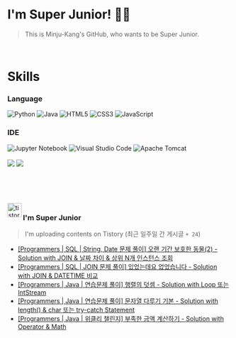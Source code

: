 
# I'm Super Junior! 🐱‍🏍
  > This is Minju-Kang's GitHub, who wants to be Super Junior.

<br>

<h1>Skills</h1>
<h3>Language</h3>
<div sytle="display:inline;">
<img alt="Python" src="https://img.shields.io/badge/Python-3776AB?style=flat-square&logo=Python&logoColor=white"/>
<img alt="Java" src="https://img.shields.io/badge/JAVA-007396?style=flat-square&logo=Java&logoColor=white"/>
<img alt="HTML5" src="https://img.shields.io/badge/HTML5-E34F26?style=flat-square&logo=HTML5&logoColor=white"/>
<img alt="CSS3" src="https://img.shields.io/badge/CSS3-1572B6?style=flat-square&logo=CSS3&logoColor=white"/>
<img alt="JavaScript" src="https://img.shields.io/badge/JavaScript-F7DF1E?style=flat-square&logo=JavaScript&logoColor=black"/>
</div>
<h3>IDE</h3>
<div sytle="display:inline;">
<img alt="Jupyter Notebook" src="https://img.shields.io/badge/Jupyter-F37626?style=flat-square&logo=Jupyter&logoColor=white"/>
<img alt="Visual Studio Code" src="https://img.shields.io/badge/Visual Studio Code-007ACC?style=flat-square&logo=Visual Studio Code&logoColor=white"/>
<img alt="Apache Tomcat" src="https://img.shields.io/badge/Apache Tomcat-F8DC75?style=flat-square&logo=Apache Tomcat&logoColor=black"/>
</div>
<br>

<img src="https://github-readme-stats.vercel.app/api/top-langs/?username=minjukang727" >
<img src="https://github-readme-stats.vercel.app/api?username=MinjuKang727&show_icons=true&theme=radical">

<br><br>


<br>

<img src="https://github.com/MinjuKang727/MinjuKang727/assets/108849480/0ac49170-7c8c-4c99-b0e5-86c414fc591c" alt="tistory-icon_IamSuperJunior" width="32px" align="left">

###  I'm Super Junior
  > I'm uploading contents on Tistory  (최근 일주일 간 게시글 `+ 24`)  

- <a href="https://ajtwltsk.tistory.com/225"> [Programmers | SQL | String, Date 문제 풀이] 오랜 기간 보호한 동물(2) - Solution with JOIN &amp; 날짜 차이 &amp; 상위 N개 인스턴스 조회 </a><br>  
- <a href="https://ajtwltsk.tistory.com/224"> [Programmers | SQL | JOIN 문제 풀이] 있었는데요 없었습니다 - Solution with JOIN &amp; DATETIME 비교 </a><br>  
- <a href="https://ajtwltsk.tistory.com/223"> [Programmers | Java | 연습문제 풀이] 행렬의 덧셈 - Solution with Loop 또는 IntStream </a><br>  
- <a href="https://ajtwltsk.tistory.com/222"> [Programmers | Java | 연습문제 풀이] 문자열 다루기 기본 - Solution with length() &amp; char 또는 try-catch Statement </a><br>  
- <a href="https://ajtwltsk.tistory.com/221"> [Programmers | Java | 위클리 챌린지] 부족한 금액 계산하기 - Solution with Operator &amp; Math </a><br>  

